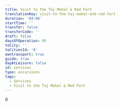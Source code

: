 ```yaml
---
title: Visit to the Taj Mahal & Red Fort
translationKey: visit-to-the-taj-mahal-and-red-fort
duration: '04:00'
startTime: ''
transfer: false
transferCode: ''
draft: false
daysOfOperation: 95
toCity: ''
toCitiesId: '0'
owntransport: true
guide: true
dayAtLeisure: false
id: services
type: excursions
tags:
  - Services
  - Visit to the Taj Mahal & Red Fort
---
```

0